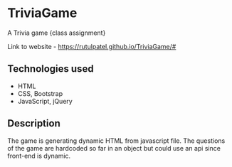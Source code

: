 # TriviaGame
A Trivia game {class assignment}

Link to website - https://rutulpatel.github.io/TriviaGame/#

## Technologies used
- HTML
- CSS, Bootstrap
- JavaScript, jQuery

## Description
The game is generating dynamic HTML from javascript file. The questions of the game are hardcoded so far in an object but could use an api since front-end is dynamic.
 